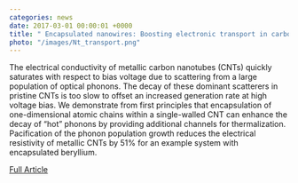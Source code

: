 ```yaml
---
categories: news
date: 2017-03-01 00:00:01 +0000
title: " Encapsulated nanowires: Boosting electronic transport in carbon nanotubes"
photo: "/images/Nt_transport.png"
---
```


The electrical conductivity of metallic carbon nanotubes (CNTs) quickly saturates with respect to bias voltage due to scattering from a large population of optical phonons. The decay of these dominant scatterers in pristine CNTs is too slow to offset an increased generation rate at high voltage bias. We demonstrate from first principles that encapsulation of one-dimensional atomic chains within a single-walled CNT can enhance the decay of “hot” phonons by providing additional channels for thermalization. Pacification of the phonon population growth reduces the electrical resistivity of metallic CNTs by 51% for an example system with encapsulated beryllium.

[Full Article](https://journals.aps.org/prb/abstract/10.1103/PhysRevB.95.121408)
 
